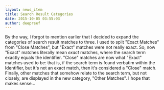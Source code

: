 ```yaml
---
layout: news_item
title: Search Result Categories
date: 2015-10-05 03:55:03
author: deepreef
---
```


By the way, I forgot to mention earlier that I decided to expand the categories of search result matches to three.  I used to split "Exact Matches" from "Close Matches", but "Exact" matches were not really exact.  So, now "Exact" matches literally mean _exact_ matches, where the search term exactly equals the identifier. "Close" matches are now what "Exact" matches used to be: that is, if the search term is found verbatim within the Identifier, but it's not an exact match, then it's considered a "Close" match. Finally, other matches that somehow relate to the search term, but not closely, are displayed in the new category, "Other Matches".  I hope that makes sense...
